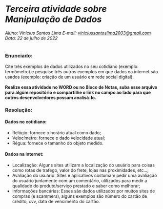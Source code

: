 # ***Terceira atividade sobre Manipulação de Dados***
_Aluno: Vinícius Santos Lima  E-mail: viniciussantoslima2003@gmail.com<br>Data: 22 de julho de 2022_
#  

### Enunciado: 
Cite três exemplos de dados utilizados no seu cotidiano (exemplo: termômetro) e pesquise três outros exemplos em que dados na internet são usados (exemplo: criação de um usuário em rede social digital).<br>
<br>
**Realize essa atividade no WORD ou no Bloco de Notas, suba esse arquivo para algum repositório e compartilhe o link no campo ao lado para que outros desenvolvedores possam analisá-lo.**

### Resolução:
#### Dados no cotidiano:
- Relógio: fornece o horário atual como dado;
- Velocímetro: fornece o dado velocidade atual;
- Régua: fornece o tamanho do objeto medido.

#### Dados na internet:
- Localização: Alguns sites utilizam a localização do usuário para coisas como rotas de trafego, valor do frete, lojas nas proximidades, etc...;
- Avaliação do usuário: Sites e aplicativos costumam pedir uma avaliação do usuário juntamente com um comentário, utilizados para medir a qualidade do produto/serviço prestado e saber como melhorar;
- Informações bancárias: Esses são dados utilizados por muitos sites de compras (e scammers), alguns exemplos são número do cartão de crédito, cvv, data de vencimento do cartão. 
